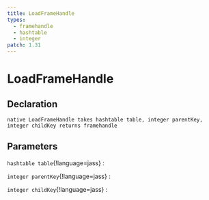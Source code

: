```yaml
---
title: LoadFrameHandle
types:
  - framehandle
  - hashtable
  - integer
patch: 1.31
---
```


# LoadFrameHandle

## Declaration

```jass
native LoadFrameHandle takes hashtable table, integer parentKey, integer childKey returns framehandle
```

## Parameters
`hashtable table`{!language=jass}
: 

`integer parentKey`{!language=jass}
: 

`integer childKey`{!language=jass}
: 
